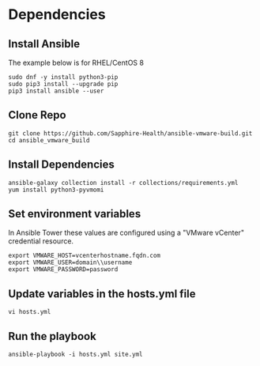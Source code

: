 # Dependencies

## Install Ansible
The example below is for RHEL/CentOS 8

```
sudo dnf -y install python3-pip
sudo pip3 install --upgrade pip
pip3 install ansible --user
```

## Clone Repo
```
git clone https://github.com/Sapphire-Health/ansible-vmware-build.git
cd ansible_vmware_build
```

## Install Dependencies
```
ansible-galaxy collection install -r collections/requirements.yml
yum install python3-pyvmomi
```

## Set environment variables
In Ansible Tower these values are configured using a "VMware vCenter" credential resource.

```
export VMWARE_HOST=vcenterhostname.fqdn.com
export VMWARE_USER=domain\\username
export VMWARE_PASSWORD=password
```

## Update variables in the hosts.yml file
```
vi hosts.yml
```

## Run the playbook
```
ansible-playbook -i hosts.yml site.yml
```
